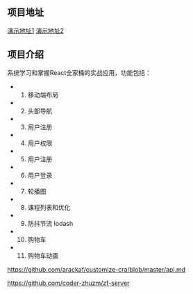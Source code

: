 ## 项目地址

[演示地址1]('https://react-ts-practice.vercel.app/')
[演示地址2]('http://zfkt.zhuzm.icu/')

## 项目介绍
系统学习和掌握React全家桶的实战应用，功能包括： 


- 1. 移动端布局
- 2. 头部导航
- 3. 用户注册
- 4. 用户权限
- 5. 用户注册
- 6. 用户登录
- 7. 轮播图
- 8. 课程列表和优化
- 9. 防抖节流 lodash
- 10. 购物车
- 11. 购物车动画

https://github.com/arackaf/customize-cra/blob/master/api.md

https://github.com/coder-zhuzm/zf-server
